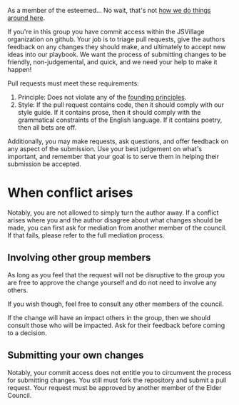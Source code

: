 As a member of the esteemed...  No wait, that's not [how we do things around here](../docs/code.md).

If you're in this group you have commit access within the JSVillage organization on github.  Your job is to triage pull requests, give the authors feedback on any changes they should make, and ultimately to accept new ideas into our playbook.  We want the process of submitting changes to be friendly, non-judgemental, and quick, and we need your help to make it happen!

Pull requests must meet these requirements:

  1. Principle: Does not violate any of the [founding principles](../docs/code.md).
  2. Style: If the pull request contains code, then it should comply with our style guide.  If it contains prose, then it should comply with the grammatical constraints of the English language.  If it contains poetry, then all bets are off.

Additionally, you may make requests, ask questions, and offer feedback on any aspect of the submission.  Use your best judgement on what's important, and remember that your goal is to serve them in helping their submission be accepted.

# When conflict arises

Notably, you are not allowed to simply turn the author away.  If a conflict arises where you and the author disagree about what changes should be made, you can first ask for mediation from another member of the council.  If that fails, please refer to the full mediation process.

## Involving other group members

As long as you feel that the request will not be disruptive to the group you are free to approve the change yourself and do not need to involve any others.

If you wish though, feel free to consult any other members of the council.

If the change will have an impact others in the group, then we should consult those who will be impacted.  Ask for their feedback before coming to a decision.

## Submitting your own changes

Notably, your commit access does not entitle you to circumvent the process for submitting changes.  You still must fork the repository and submit a pull request.  Your request must be approved by another member of the Elder Council.

